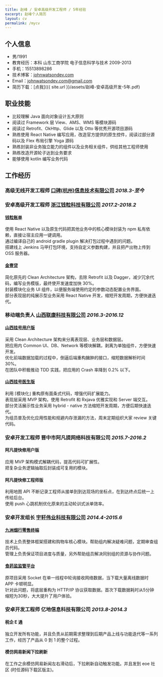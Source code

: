 ```yaml
---
title: 赵峰 / 安卓高级开发工程师 / 5年经验
excerpt: 赵峰个人简历
layout: cv
permalink: /mycv
---
```


## 个人信息

* 男/1991
* 教育经历：本科 山东工商学院 电子信息科学与技术 2009-2013
* 手机：15513898286
* 技术博客：[johnwatsondev.com](http://johnwatsondev.com)
* Email：johnwatsondev.com@gmail.com
* 简历下载：[点我]({{ site.url }}/assets/赵峰-安卓高级开发-5年.pdf)

## 职业技能

* 比较理解 Java 面向对象设计五大原则
* 阅读过 Framework 层 View、AMS、WMS 等模块源码
* 阅读过 Retrofit、OkHttp、Glide 以及 Otto 等优秀开源项目源码
* 熟练使用 React Native 编写应用，改造官方提供的原生控件，阅读过部分源码以及 Flex 布局引擎 Yoga 源码
* 熟练封装非业务独立能力的组件以及业务相关组件，供给其他工程师使用
* 熟练改造开源轮子达到业务要求
* 能够使用 kotlin 编写业务代码

## 工作经历

### 高级无线开发工程师 [口碑(杭州)信息技术有限公司](https://www.koubei.com) *2018.3-至今*

### 安卓高级开发工程师 [浙江钱粒科技有限公司](https://www.fqgj.net/) *2017.2-2018.2*

#### [钱粒账单](http://sj.qq.com/myapp/detail.htm?apkName=com.qianlizhangdan.app)
使用 React Native 以及原生代码把其他业务中的核心模块封装为 npm 私有依赖，直接让宿主应用一键调用。  
通过编译自己的 android gradle plugin 解决打包过程中遇到的问题。  
搭建线上 Jenkins 马甲打包环境，支持自定义参数构建，并且把产出物上传到 OSS 服务器。

#### [金壹贷](http://sj.qq.com/myapp/detail.htm?apkName=com.qiantu.youqian)
简化原先的 Clean Architecture 架构，去除 Retrofit 以及 Dagger，减少冗余代码，编写业务模版，最终使开发速度加快 30%。  
封装模块化业务 UI 组件，以便服务端使用约定的参数动态配置业务界面。  
部分表现层的纯展示型业务采用 React Native 开发，缩短开发周期，方便快速迭代。

### 移动端负责人 [山西联康科技有限公司](http://www.sx-uh.com/) *2016.3-2016.12*

#### [山西挂号用户版](http://sj.qq.com/myapp/detail.htm?apkName=com.uh.rdsp)
采用 Clean Architecture 架构来分离表现层、业务层和数据层。  
把应用内 Common UI、DB、Network 等模块解耦，剥离为单独组件，方便快速开发。  
优化前端数据加载的过程中，倒逼后端重构臃肿的接口，缩短数据解析时间 30%。  
在团队中积极推动 TDD 实践，把应用的 Crash 率降到 0.2% 以下。

#### [山西挂号医生版](http://sj.qq.com/myapp/detail.htm?apkName=com.uh.hospital)
利用 ⌈模块化⌋ 重构原有面条式代码，增强代码扩展能力。  
表现层采用 MVP 架构，使用 Retrofit 和 Rxjava 优雅实现和 Server 端交互。  
部分灵活展示性业务采用 hybrid - native 方法缩短开发周期，方便后期快速迭代。  
为组员普及优化应用性能和规避内存泄漏的方法，周末定期组织大家 review 关键代码。

### 安卓开发工程师 晋中市阿凡提网络科技有限公司 *2015.7-2016.2*

#### 阿凡提快修用户版
应用 MVP 架构模式解耦代码，提高代码可扩展性。  
把复杂业务逻辑抽取后封装成可复用的模块。

#### 阿凡提快修工程师版
利用地图 API 不断记录工程师从接单到到达现场的坐标点，在到达终点后统一上传给后台。  
使用 push 心跳机制优化原来的主动轮训式派单效率。

### 安卓开发组长 [宇轩伟业科技有限公司](http://www.yuxuanweiye.com/) *2014.4-2015.6*

#### [九洲烟行零售终端](http://www.yuxuanweiye.com/product/show-120.aspx)
技术上负责整体框架搭建和购物车核心模块。帮助组内解决疑难问题，定期审查组员代码。  
管理上负责保证项目进度与质量，另外帮助组员解决同别组的资源与协作问题。

#### [食药监监管平台](http://www.yuxuanweiye.com/product/show-107.aspx)
原项目采用 Socket 在单一线程中轮询接收网络数据，当下载大量离线数据时 APP 卡顿明显。  
针对此问题，将底层重构为 HTTP/IP 协议获取数据。首次下载数据耗时从5分钟缩短为30秒，大大提升了用户体验。

### 安卓开发工程师 亿地信息科技有限公司 *2013.8-2014.3*

#### 税企 E 通
独立开发所有功能，并且负责从前期需求整理到后期产品上线与功能迭代等一系列工作，经历了产品从 0 到 1 的整个过程。

#### 模仿网易新闻下拉刷新
在工作之余模仿网易新闻左右滑动后，下拉刷新自动触发功能。并且发到 eoe 社区 (时任源码下载区版主)。
